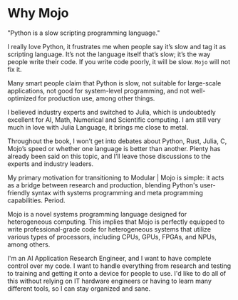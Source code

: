 # Why Mojo

"Python is a slow scripting programming language."

I really love Python, it frustrates me when people say it’s slow and tag it as scripting language. It’s not the language itself that’s slow; it’s the way people write their code. If you write code poorly, it will be slow. `Mojo` will not fix it.

Many smart people claim that Python is slow, not suitable for large-scale applications, not good for system-level programming, and not well-optimized for production use, among other things.

I believed industry experts and switched to Julia, which is undoubtedly excellent for AI, Math, Numerical and Scientific computing. I am still very much in love with Julia Language, it brings me close to metal.

Throughout the book, I won’t get into debates about Python, Rust, Julia, C, Mojo’s speed or whether one language is better than another. Plenty has already been said on this topic, and I’ll leave those discussions to the experts and industry leaders.

My primary motivation for transitioning to Modular | Mojo is simple: it acts as a bridge between research and production, blending Python's user-friendly syntax with systems programming and meta programming capabilities. Period.

Mojo is a novel systems programming language designed for heterogeneous computing. This implies that Mojo is perfectly equipped to write professional-grade code for heterogeneous systems that utilize various types of processors, including CPUs, GPUs, FPGAs, and NPUs, among others.

I'm an AI Application Research Engineer, and I want to have complete control over my code. I want to handle everything from research and testing to training and getting it onto a device for people to use. I'd like to do all of this without relying on IT hardware engineers or having to learn many different tools, so I can stay organized and sane.
